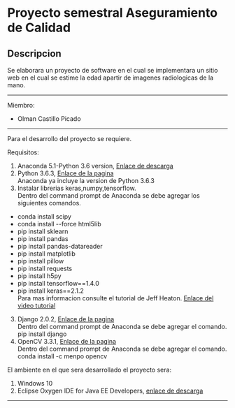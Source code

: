 Proyecto semestral Aseguramiento de Calidad
=======

## Descripcion
 
Se elaborara un proyecto de software en el cual se implementara un sitio web en el cual se estime la edad apartir de imagenes radiologicas de la mano.

---

Miembro:

  * Olman Castillo Picado
  
---

Para el desarrollo del proyecto se requiere.

Requisitos:

  1. Anaconda 5.1-Python 3.6 version, [Enlace de descarga](https://www.anaconda.com/download/#windows)
  2. Python 3.6.3, [Enlace de la pagina](https://www.python.org/)<br>
  Anaconda ya incluye la version de Python 3.6.3
  3. Instalar librerias keras,numpy,tensorflow.<br>
  Dentro del command prompt de Anaconda se debe agregar los siguientes comandos.
  * conda install scipy
  * conda install --force html5lib
  * pip install sklearn
  * pip install pandas
  * pip install pandas-datareader
  * pip install matplotlib
  * pip install pillow
  * pip install requests
  * pip install h5py
  * pip install tensorflow==1.4.0
  * pip install keras==2.1.2 <br>
  Para mas informacion consulte el tutorial de Jeff Heaton. [Enlace del video tutorial](https://www.youtube.com/watch?v=z0qhKP2liHs)
  3. Django 2.0.2, [Enlace de la pagina](https://www.djangoproject.com/)<br>
  Dentro del command prompt de Anaconda se debe agregar el comando.<br>
  pip install django
  4. OpenCV 3.3.1, [Enlace de la pagina](https://opencv.org/)<br>
  Dentro del command prompt de Anaconda se debe agregar el comando.<br>
  conda install -c menpo opencv

  
El ambiente en el que sera desarrollado el proyecto sera:

  1. Windows 10
  2. Eclipse Oxygen IDE for Java EE Developers, [enlace de descarga](http://www.eclipse.org/downloads/packages/release/Oxygen/2)

---



